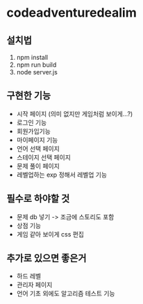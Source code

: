 # codeadventuredealim
## 설치법
1. npm install
2. npm run build 
3. node server.js

## 구현한 기능
- 시작 페이지 (의미 없지만 게임처럼 보이게...?)
- 로그인 기능
- 회원가입기능
- 마이페이지 기능
- 언어 선택 페이지
- 스테이지 선택 페이지
- 문제 풀이 페이지 
- 레벨업하는 exp 정해서 레벨업 기능

## 필수로 하야할 것
- 문제 db 넣기 -> 조금에 스토리도 포함
- 상점 기능
- 게임 같아 보이게 css 편집

## 추가로 있으면 좋은거
- 하드 레벨
- 관리자 페이지
- 언어 기초 외에도 알고리즘 테스트 기능